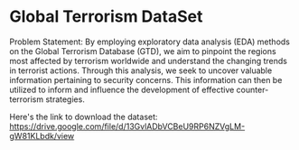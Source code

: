 # Global Terrorism DataSet

Problem Statement: 
By employing exploratory data analysis (EDA) methods on the Global Terrorism Database (GTD), we aim to pinpoint the regions most affected by terrorism worldwide and understand the changing trends in terrorist actions. Through this analysis, we seek to uncover valuable information pertaining to security concerns. This information can then be utilized to inform and influence the development of effective counter-terrorism strategies.


Here's the link to download the dataset: https://drive.google.com/file/d/13GvlADbVCBeU9RP6NZVgLM-gW81KLbdk/view
